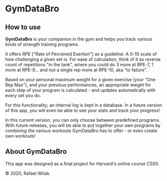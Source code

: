# GymDataBro

## How to use

**GymDataBro** is your companion in the gym and helps you track various kinds of strength training programs.

It offers _RPE_ ("Rate of Perceived Exertion") as a guideline: A 0-10 scale of how challenging a given set is. For ease of calculation, think of it as reverse count of repetitions "in the tank", where you could do 3 more at RPE-7, 1 more at RPE-9… and not a single rep more at RPE-10, aka "to failure".

Based on your personal maximum weight for a given exercise (your "One Rep Max"), and your previous performances, an appropriate weight for each step of your program is calculated - and updates automatically with every set you do.

For this functionality, an internal log is kept in a database. In a future version of this app, you will even be able to see your stats and track your progress!

In this current version, you can only choose between predefined programs. With future releases, you will be able to put together your own programs by combining the various workouts GymDataBro has to offer - or even create own workouts!

## About GymDataBro

This app was designed as a final project for Harvard\'s online course CS50.

© 2020, Rafael Witak.

